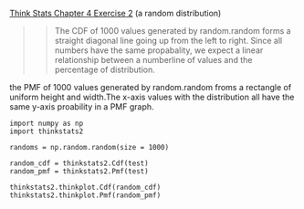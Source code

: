 [Think Stats Chapter 4 Exercise 2](http://greenteapress.com/thinkstats2/html/thinkstats2005.html#toc41) (a random distribution)

>> The CDF of 1000 values generated by random.random forms a straight diagonal line going up from the left to right. Since all numbers have the same propabality, we expect a linear relationship between a numberline of values and the percentage of distribution.

the PMF of 1000 values generated by random.random froms a rectangle of uniform height and width.The x-axis values with the distribution all have the same y-axis proability in a PMF graph.


    import numpy as np
    import thinkstats2

    randoms = np.random.random(size = 1000)

    random_cdf = thinkstats2.Cdf(test)
    random_pmf = thinkstats2.Pmf(test)

    thinkstats2.thinkplot.Cdf(random_cdf)
    thinkstats2.thinkplot.Pmf(random_pmf)
